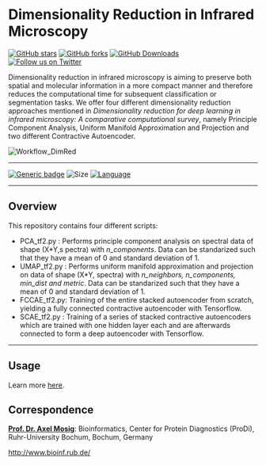 # Dimensionality Reduction in Infrared Microscopy
[![GitHub stars](https://img.shields.io/github/stars/RUB-Bioinf/DimensionalityReduction.svg?style=social&label=Star)](https://github.com/RUB-Bioinf/DimensionalityReduction)
[![GitHub forks](https://img.shields.io/github/forks/RUB-Bioinf/DimensionalityReduction.svg?style=social&label=Fork)](https://github.com/RUB-Bioinf/DimensionalityReduction)
[![GitHub Downloads](https://img.shields.io/github/downloads/RUB-Bioinf/DimensionalityReduction/total?style=social)](https://github.com/RUB-Bioinf/DimensionalityReduction/releases) 
&nbsp; 
[![Follow us on Twitter](https://img.shields.io/twitter/follow/MuellerDajana?style=social&logo=twitter)](https://twitter.com/intent/follow?screen_name=MuellerDajana)


Dimensionality reduction in infrared microscopy is aiming to preserve both spatial and molecular information in a more compact manner and therefore reduces the computational time for subsequent classification or segmentation tasks. We offer four different dimensionality reduction approaches mentioned in *Dimensionality reduction for deep learning in infrared microscopy: A comparative computational survey*, namely Principle Component Analysis, Uniform Manifold Approximation and Projection and two different Contractive Autoencoder.

![Workflow_DimRed](/img/Workflow_DimRed.png?raw=true "Approach Overview")

***

[![Generic badge](https://img.shields.io/badge/contributions-welcome-brightgreen.svg)](docs/contribute.md)
![Size](https://img.shields.io/github/repo-size/RUB-Bioinf/DimensionalityReduction?style=plastic)
[![Language](https://img.shields.io/github/languages/top/RUB-Bioinf/DimensionalityReduction?style=plastic)](https://github.com/RUB-Bioinf/DimensionalityReduction)

***




## Overview

This repository contains four different scripts:
- PCA_tf2.py  : Performs principle component analysis on spectral data of shape (X\*Y,s pectra) with *n_components*. Data can be standarized such that they have a mean of 0 and standard deviation of 1. 
- UMAP_tf2.py : Performs uniform manifold approximation and projection on data of shape (X\*Y, spectra) with *n_neighbors, n_components, min_dist and metric*. Data can be standarized such that they have a mean of 0 and standard deviation of 1. 
- FCCAE_tf2.py: Training of the entire stacked autoencoder from scratch, yielding a fully connected contractive autoencoder with Tensorflow.
- SCAE_tf2.py : Training of a series of stacked contractive autoencoders which are trained with one hidden layer each and are afterwards connected to form a deep autoencoder with Tensorflow.


***



## Usage
Learn more [here](https://github.com/RUB-Bioinf/DimensionalityReduction/wiki/Usage).



## Correspondence

[**Prof. Dr. Axel Mosig**](mailto:axel.mosig@rub.de): Bioinformatics, Center for Protein Diagnostics (ProDi), Ruhr-University Bochum, Bochum, Germany

http://www.bioinf.rub.de/

